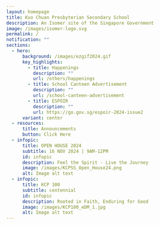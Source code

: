 ```yaml
---
layout: homepage
title: Kuo Chuan Presbyterian Secondary School
description: An Isomer site of the Singapore Government
image: /images/isomer-logo.svg
permalink: /
notification: ""
sections:
  - hero:
      background: /images/ezgif2024.gif
      key_highlights:
        - title: Happenings
          description: ""
          url: /others/happenings
        - title: School Canteen Advertisement
          description: ""
          url: /school-canteen-advertisement
        - title: ESPOIR
          description: ""
          url: https://go.gov.sg/espoir-2024-issue2
      variant: center
  - resources:
      title: Announcements
      button: Click Here
  - infopic:
      title: OPEN HOUSE 2024
      subtitle: 16 NOV 2024 | 9AM-12PM
      id: infopic
      description: Feel the Spirit - Live the Journey
      image: /images/KCPSS_Open_House24.png
      alt: Image alt text
  - infopic:
      title: KCP 100
      subtitle: centennial
      id: infopic
      description: Rooted in Faith, Enduring for Good
      image: /images/KCP100_eDM_1.jpg
      alt: Image alt text
---
```


